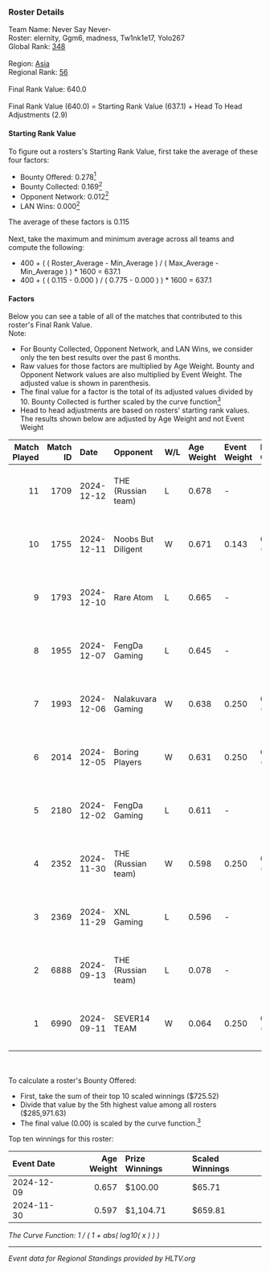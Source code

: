 ### Roster Details<br />
Team Name: Never Say Never-<br />
Roster: elernity, Ggm6, madness, Tw1nk1e17, Yolo267<br />
Global Rank: [348](../../standings_global_2025_02_28.md)<br />
<br />
Region: [Asia]( ../../standings_asia_2025_02_28.md)<br />
Regional Rank: [56]( ../../standings_asia_2025_02_28.md)<br />
<br />
Final Rank Value:  640.0<br />
<br />
Final Rank Value (640.0) = Starting Rank Value (637.1) + Head To Head Adjustments (2.9)<br />

#### Starting Rank Value<br />
To figure out a rosters's Starting Rank Value, first take the average of these four factors:<br />
- Bounty Offered: 0.278[<sup>1</sup>](#table2)
- Bounty Collected: 0.169[<sup>2</sup>](#table1)
- Opponent Network: 0.012[<sup>2</sup>](#table1)
- LAN Wins: 0.000[<sup>2</sup>](#table1)

The average of these factors is 0.115<br />
<br />
Next, take the maximum and minimum average across all teams and compute the following:<br />
- 400 + ( ( Roster_Average - Min_Average ) / ( Max_Average - Min_Average ) ) * 1600 = 637.1
- 400 + ( ( 0.115 - 0.000 ) / ( 0.775 - 0.000 ) ) * 1600 = 637.1


#### Factors<br />
Below you can see a table of all of the matches that contributed to this roster's Final Rank Value.<br />
Note:<br />

- For Bounty Collected, Opponent Network, and LAN Wins, we consider only the ten best results over the past 6 months.
- Raw values for those factors are multiplied by Age Weight. Bounty and Opponent Network values are also multiplied by Event Weight. The adjusted value is shown in parenthesis.
- The final value for a factor is the total of its adjusted values divided by 10. Bounty Collected is further scaled by the curve function[<sup>3</sup>](#curveFunction)
- Head to head adjustments are based on rosters' starting rank values. The results shown below are adjusted by Age Weight and not Event Weight
<span id="table1"></span><br />


| Match Played | Match ID | Date       | Opponent           | W/L | Age Weight | Event Weight | Bounty Collected | Opponent Network | LAN Wins  | H2H Adj. | Roster                                      |
| -: | -: | :- | :- | :- | :- | :- | :- | :- | :- | -: | :- |
|           11 |     1709 | 2024-12-12 | THE (Russian team) | L   | 0.678      | -            | -                | -                | -         |    -7.60 | elernity, Ggm6, madness, Tw1nk1e17, Yolo267 |
|           10 |     1755 | 2024-12-11 | Noobs But Diligent | W   | 0.671      | 0.143        | 0.000 (0.000)    | 0.013 (0.001)    | 0 (0.000) |     6.31 | elernity, Ggm6, madness, Tw1nk1e17, Yolo267 |
|            9 |     1793 | 2024-12-10 | Rare Atom          | L   | 0.665      | -            | -                | -                | -         |    -2.69 | elernity, Ggm6, madness, Tw1nk1e17, Yolo267 |
|            8 |     1955 | 2024-12-07 | FengDa Gaming      | L   | 0.645      | -            | -                | -                | -         |    -6.90 | Frost77, Ggm6, madness, Tw1nk1e17, Yolo267  |
|            7 |     1993 | 2024-12-06 | Nalakuvara Gaming  | W   | 0.638      | 0.250        | 0.000 (0.000)    | 0.154 (0.025)    | 0 (0.000) |    10.61 | Frost77, Ggm6, madness, Tw1nk1e17, Yolo267  |
|            6 |     2014 | 2024-12-05 | Boring Players     | W   | 0.631      | 0.250        | 0.000 (0.000)    | 0.130 (0.021)    | 0 (0.000) |     6.88 | elernity, Ggm6, madness, Tw1nk1e17, Yolo267 |
|            5 |     2180 | 2024-12-02 | FengDa Gaming      | L   | 0.611      | -            | -                | -                | -         |    -6.24 | Frost77, Ggm6, madness, Tw1nk1e17, Yolo267  |
|            4 |     2352 | 2024-11-30 | THE (Russian team) | W   | 0.598      | 0.250        | 0.001 (0.000)    | 0.497 (0.074)    | 0 (0.000) |    12.38 | Frost77, Ggm6, madness, Tw1nk1e17, Yolo267  |
|            3 |     2369 | 2024-11-29 | XNL Gaming         | L   | 0.596      | -            | -                | -                | -         |    -8.52 | kawa1, madness, rin, Tw1nk1e17, Yolo267     |
|            2 |     6888 | 2024-09-13 | THE (Russian team) | L   | 0.078      | -            | -                | -                | -         |    -1.73 | Ggm6, madness, Rainbow, rin, Tw1nk1e17      |
|            1 |     6990 | 2024-09-11 | SEVER14 TEAM       | W   | 0.064      | 0.250        | 0.000 (0.000)    | 0.000 (0.000)    | 0 (0.000) |     0.42 | Ggm6, madness, Rainbow, rin, Tw1nk1e17      |

<br />
<span id="table2"></span><br />
To calculate a roster's Bounty Offered:<br />

- First, take the sum of their top 10 scaled winnings ($725.52)
- Divide that value by the 5th highest value among all rosters ($285,971.63)
- The final value (0.00) is scaled by the curve function.[<sup>3</sup>](#curveFunction)

Top ten winnings for this roster:<br />

| Event Date | Age Weight | Prize Winnings | Scaled Winnings |
| :- | -: | :- | :- |
| 2024-12-09 |      0.657 | $100.00        | $65.71          |
| 2024-11-30 |      0.597 | $1,104.71      | $659.81         |


<span id="curveFunction"></span>_The Curve Function: 1 / ( 1 + abs( log10( x ) ) )_<br />

---
_Event data for Regional Standings provided by HLTV.org_<br />
